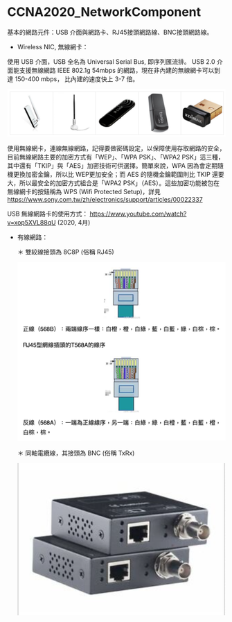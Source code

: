 # CCNA2020_NetworkComponent
基本的網路元件：USB 介面與網路卡、RJ45接頭網路線、BNC接頭網路線。

* Wireless NIC, 無線網卡：

使用 USB 介面，USB 全名為 Universal Serial Bus, 即序列匯流排。
USB 2.0 介面能支援無線網路 IEEE 802.1g 54mbps 的網路，現在非內建的無線網卡可以到達 150-400 mbps，
比內建的速度快上 3-7 倍。

![wirelessNIC](https://raw.githubusercontent.com/QueenieCplusplus/CCNA2020_NetworkComponent/master/USB-NIC.png)

使用無線網卡，連線無線網路，記得要做密碼設定，以保障使用存取網路的安全，目前無線網路主要的加密方式有「WEP」、「WPA PSK」、「WPA2 PSK」這三種，其中還有「TKIP」與「AES」加密技術可供選擇。簡單來說，WPA 因為會定期隨機更換加密金鑰，所以比 WEP更加安全；而 AES 的隨機金鑰範圍則比 TKIP 還要大，所以最安全的加密方式組合是「WPA2 PSK」（AES）。這些加密功能被包在無線網卡的按鈕稱為 WPS (Wifi Protected Setup)，詳見  https://www.sony.com.tw/zh/electronics/support/articles/00022337

USB 無線網路卡的使用方式：
https://www.youtube.com/watch?v=xop5XVL88qU (2020, 4月)

* 有線網路：

  ＊ 雙絞線接頭為 8C8P (俗稱 RJ45)
  
     ![Twisted pair](https://raw.githubusercontent.com/QueenieCplusplus/CCNA2020_NetworkComponent/master/RJ45.png)
  
  ＊ 同軸電纜線，其接頭為 BNC (俗稱 TxRx)
  
     ![Coaxial cable](https://raw.githubusercontent.com/QueenieCplusplus/CCNA2020_NetworkComponent/master/TxRx.png)




